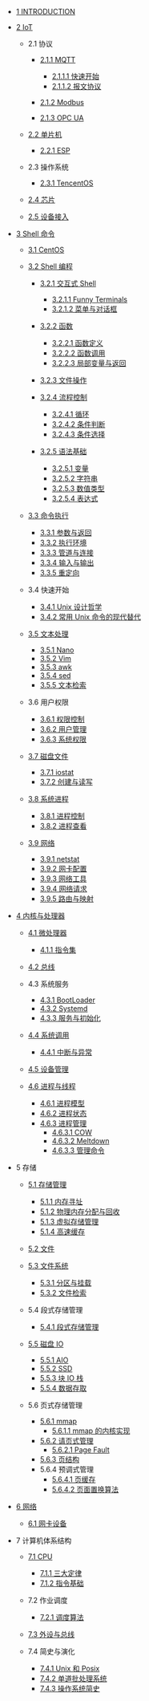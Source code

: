   - [1 INTRODUCTION](/INTRODUCTION.md)
  - [2 IoT](/IoT/README.md)
    - 2.1 协议
      - [2.1.1 MQTT](/IoT/协议/MQTT/README.md)
        - [2.1.1.1 快速开始](/IoT/协议/MQTT/快速开始.md)
        - [2.1.1.2 报文协议](/IoT/协议/MQTT/报文协议.md)
      - [2.1.2 Modbus](/IoT/协议/Modbus/README.md)
        
      - [2.1.3 OPC UA](/IoT/协议/OPC-UA/README.md)
        
    - [2.2 单片机](/IoT/单片机/README.md)
      - [2.2.1 ESP](/IoT/单片机/ESP/README.md)
        
    - 2.3 操作系统
      - [2.3.1 TencentOS](/IoT/操作系统/TencentOS.md)
    - [2.4 芯片](/IoT/芯片/README.md)
      
    - [2.5 设备接入](/IoT/设备接入/README.md)
      
  - [3 Shell 命令](/Shell%20命令/README.md)
    - [3.1 CentOS](/Shell%20命令/CentOS/README.md)
      
    - [3.2 Shell 编程](/Shell%20命令/Shell%20编程/README.md)
      - [3.2.1 交互式 Shell](/Shell%20命令/Shell%20编程/交互式%20Shell/README.md)
        - [3.2.1.1 Funny Terminals](/Shell%20命令/Shell%20编程/交互式%20Shell/Funny%20Terminals.md)
        - [3.2.1.2 菜单与对话框](/Shell%20命令/Shell%20编程/交互式%20Shell/菜单与对话框.md)
      - [3.2.2 函数](/Shell%20命令/Shell%20编程/函数/README.md)
        - [3.2.2.1 函数定义](/Shell%20命令/Shell%20编程/函数/函数定义.md)
        - [3.2.2.2 函数调用](/Shell%20命令/Shell%20编程/函数/函数调用.md)
        - [3.2.2.3 局部变量与返回](/Shell%20命令/Shell%20编程/函数/局部变量与返回.md)
      - [3.2.3 文件操作](/Shell%20命令/Shell%20编程/文件操作/README.md)
        
      - [3.2.4 流程控制](/Shell%20命令/Shell%20编程/流程控制/README.md)
        - [3.2.4.1 循环](/Shell%20命令/Shell%20编程/流程控制/循环.md)
        - [3.2.4.2 条件判断](/Shell%20命令/Shell%20编程/流程控制/条件判断.md)
        - [3.2.4.3 条件选择](/Shell%20命令/Shell%20编程/流程控制/条件选择.md)
      - [3.2.5 语法基础](/Shell%20命令/Shell%20编程/语法基础/README.md)
        - [3.2.5.1 变量](/Shell%20命令/Shell%20编程/语法基础/变量.md)
        - [3.2.5.2 字符串](/Shell%20命令/Shell%20编程/语法基础/字符串.md)
        - [3.2.5.3 数值类型](/Shell%20命令/Shell%20编程/语法基础/数值类型.md)
        - [3.2.5.4 表达式](/Shell%20命令/Shell%20编程/语法基础/表达式.md)
    - [3.3 命令执行](/Shell%20命令/命令执行/README.md)
      - [3.3.1 参数与返回](/Shell%20命令/命令执行/参数与返回.md)
      - [3.3.2 执行环境](/Shell%20命令/命令执行/执行环境.md)
      - [3.3.3 管道与连接](/Shell%20命令/命令执行/管道与连接.md)
      - [3.3.4 输入与输出](/Shell%20命令/命令执行/输入与输出.md)
      - [3.3.5 重定向](/Shell%20命令/命令执行/重定向.md)
    - 3.4 快速开始
      - [3.4.1 Unix 设计哲学](/Shell%20命令/快速开始/Unix%20设计哲学.md)
      - [3.4.2 常用 Unix 命令的现代替代](/Shell%20命令/快速开始/常用%20Unix%20命令的现代替代.md)
    - [3.5 文本处理](/Shell%20命令/文本处理/README.md)
      - [3.5.1 Nano](/Shell%20命令/文本处理/Nano.md)
      - [3.5.2 Vim](/Shell%20命令/文本处理/Vim.md)
      - [3.5.3 awk](/Shell%20命令/文本处理/awk.md)
      - [3.5.4 sed](/Shell%20命令/文本处理/sed.md)
      - [3.5.5 文本检索](/Shell%20命令/文本处理/文本检索.md)
    - 3.6 用户权限
      - [3.6.1 权限控制](/Shell%20命令/用户权限/权限控制.md)
      - [3.6.2 用户管理](/Shell%20命令/用户权限/用户管理.md)
      - [3.6.3 系统权限](/Shell%20命令/用户权限/系统权限.md)
    - [3.7 磁盘文件](/Shell%20命令/磁盘文件/README.md)
      - [3.7.1 iostat](/Shell%20命令/磁盘文件/iostat.md)
      - [3.7.2 创建与读写](/Shell%20命令/磁盘文件/创建与读写.md)
    - [3.8 系统进程](/Shell%20命令/系统进程/README.md)
      - [3.8.1 进程控制](/Shell%20命令/系统进程/进程控制.md)
      - [3.8.2 进程查看](/Shell%20命令/系统进程/进程查看.md)
    - [3.9 网络](/Shell%20命令/网络/README.md)
      - [3.9.1 netstat](/Shell%20命令/网络/netstat.md)
      - [3.9.2 网卡配置](/Shell%20命令/网络/网卡配置.md)
      - [3.9.3 网络工具](/Shell%20命令/网络/网络工具.md)
      - [3.9.4 网络请求](/Shell%20命令/网络/网络请求.md)
      - [3.9.5 路由与映射](/Shell%20命令/网络/路由与映射.md)
  - [4 内核与处理器](/内核与处理器/README.md)
    - [4.1 微处理器](/内核与处理器/微处理器/README.md)
      - [4.1.1 指令集](/内核与处理器/微处理器/指令集.md)
    - [4.2 总线](/内核与处理器/总线/README.md)
      
    - 4.3 系统服务
      - [4.3.1 BootLoader](/内核与处理器/系统服务/BootLoader.md)
      - [4.3.2 Systemd](/内核与处理器/系统服务/Systemd.md)
      - [4.3.3 服务与初始化](/内核与处理器/系统服务/服务与初始化.md)
    - [4.4 系统调用](/内核与处理器/系统调用/README.md)
      - [4.4.1 中断与异常](/内核与处理器/系统调用/中断与异常.md)
    - [4.5 设备管理](/内核与处理器/设备管理/README.md)
      
    - [4.6 进程与线程](/内核与处理器/进程与线程/README.md)
      - [4.6.1 进程模型](/内核与处理器/进程与线程/进程模型.md)
      - [4.6.2 进程状态](/内核与处理器/进程与线程/进程状态.md)
      - [4.6.3 进程管理](/内核与处理器/进程与线程/进程管理/README.md)
        - [4.6.3.1 COW](/内核与处理器/进程与线程/进程管理/COW.md)
        - [4.6.3.2 Meltdown](/内核与处理器/进程与线程/进程管理/Meltdown.md)
        - [4.6.3.3 管理命令](/内核与处理器/进程与线程/进程管理/管理命令.md)
  - 5 存储
    - [5.1 存储管理](/存储/存储管理/README.md)
      - [5.1.1 内存寻址](/存储/存储管理/内存寻址.md)
      - [5.1.2 物理内存分配与回收](/存储/存储管理/物理内存分配与回收.md)
      - [5.1.3 虚拟存储管理](/存储/存储管理/虚拟存储管理.md)
      - [5.1.4 高速缓存](/存储/存储管理/高速缓存.md)
    - [5.2 文件](/存储/文件/README.md)
      
    - [5.3 文件系统](/存储/文件系统/README.md)
      - [5.3.1 分区与挂载](/存储/文件系统/分区与挂载.md)
      - [5.3.2 文件检索](/存储/文件系统/文件检索.md)
    - 5.4 段式存储管理
      - [5.4.1 段式存储管理](/存储/段式存储管理/段式存储管理.md)
    - [5.5 磁盘 IO](/存储/磁盘%20IO/README.md)
      - [5.5.1 AIO](/存储/磁盘%20IO/AIO.md)
      - [5.5.2 SSD](/存储/磁盘%20IO/SSD.md)
      - [5.5.3 块 IO 栈](/存储/磁盘%20IO/块%20IO%20栈.md)
      - [5.5.4 数据存取](/存储/磁盘%20IO/数据存取.md)
    - 5.6 页式存储管理
      - [5.6.1 mmap](/存储/页式存储管理/mmap/README.md)
        - [5.6.1.1 mmap 的内核实现](/存储/页式存储管理/mmap/mmap%20的内核实现.md)
      - [5.6.2 请页式管理](/存储/页式存储管理/请页式管理/README.md)
        - [5.6.2.1 Page Fault](/存储/页式存储管理/请页式管理/Page%20Fault.md)
      - [5.6.3 页结构](/存储/页式存储管理/页结构.md)
      - 5.6.4 预调式管理
        - [5.6.4.1 页缓存](/存储/页式存储管理/预调式管理/页缓存.md)
        - [5.6.4.2 页面置换算法](/存储/页式存储管理/预调式管理/页面置换算法.md)
  - [6 网络](/网络/README.md)
    - [6.1 网卡设备](/网络/网卡设备.md)
  - 7 计算机体系结构
    - [7.1 CPU](/计算机体系结构/CPU/README.md)
      - [7.1.1 三大定律](/计算机体系结构/CPU/三大定律.md)
      - [7.1.2 指令基础](/计算机体系结构/CPU/指令基础.md)
    - 7.2 作业调度
      - [7.2.1 调度算法](/计算机体系结构/作业调度/调度算法.md)
    - [7.3 外设与总线](/计算机体系结构/外设与总线/README.md)
      
    - 7.4 简史与演化
      - [7.4.1 Unix 和 Posix](/计算机体系结构/简史与演化/Unix%20和%20Posix.md)
      - [7.4.2 单道批处理系统](/计算机体系结构/简史与演化/单道批处理系统.md)
      - [7.4.3 操作系统简史](/计算机体系结构/简史与演化/操作系统简史.md)